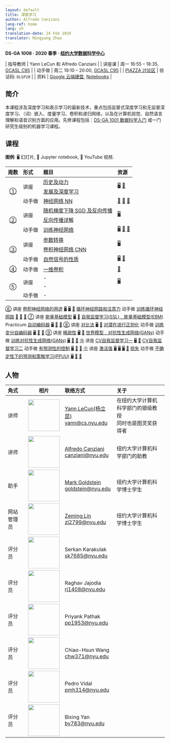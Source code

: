 ```yaml
---
layout: default
title: 深度学习
author: Alfredo Canziani
lang-ref: home
lang: zh
translation-date: 24 Feb 2020
translator: Mingyang Zhao
---
```


**DS-GA 1008 · 2020 春季 · [纽约大学数据科学中心](http://cds.nyu.edu/)**

| 指导教师          | Yann LeCun 和 Alfredo Canziani  |
| 讲座课            | 周一 16:55 – 18:35, [GCASL C95] |
| 动手做            | 周二 19:10 – 20:00, [GCASL C95] |
| [PIAZZA 讨论区]   | 验证码: `DLSP20`                |
| 资料              | [Google 云端硬盘], [Notebooks]  |

<!-- Links -->
[GCASL C95]: http://libzuorary.nyu.edu/services/campus-media/classrooms/gcasl-c95/
[PIAZZA 讨论区]: https://piazza.com/nyu/spring2020/dsga1008/home
[Google 云端硬盘]: https://bitly.com/DLSP20
[Notebooks]: (https://github.com/Atcold/pytorch-Deep-Learning)


## 简介

本课程涉及深度学习和表示学习的最新技术，重点包括监督式深度学习和无监督深度学习、（词）嵌入、度量学习、卷积和递归网络，以及在计算机视觉、自然语言理解和语音识别方面的应用。先修课程包括：[DS-GA 1001 数据科学入门] 或一门研究生级别的机器学习课程。

<!-- Links -->
[DS-GA 1001 数据科学入门]: https://cds.nyu.edu/academics/ms-curriculum/


## 课程

**图例**: 🖥 幻灯片, 📓 Jupyter notebook, 🎥 YouTube 视频.

<table>
<!-- =============================== HEADER ================================ -->
  <thead>
    <tr>
      <th>周数</th>
      <th align="left">形式</th>
      <th align="left">题目</th>
      <th align="left">资源</th>
    </tr>
  </thead>
  <tbody>
<!-- =============================== WEEK 1 ================================ -->
    <tr>
      <td rowspan="3" align="center"><a href="{{site.baseurl}}/zh/week01/01">①</a></td>
      <td rowspan="2">讲座</td>
      <td><a href="{{site.baseurl}}/zh/week01/01-1">历史及动力</a></td>
      <td rowspan="2">
        <a href="https://drive.google.com/open?id=1Q7LtZyIS1f3TfeTGll3aDtWygh3GAfCb">🖥️</a>
        <a href="https://www.youtube.com/watch?v=0bMe_vCZo30">🎥</a>
      </td>
    </tr>
    <tr><td><a href="{{site.baseurl}}/zh/week01/01-2">发展及深度学习</a></td></tr>
    <tr>
      <td rowspan="1">动手做</td>
      <td><a href="{{site.baseurl}}/zh/week01/01-3">神经网络 NN</a></td>
      <td>
        <a href="https://github.com/Atcold/pytorch-Deep-Learning/blob/master/01-tensor_tutorial.ipynb">📓</a>
        <a href="https://github.com/Atcold/pytorch-Deep-Learning/blob/master/02-space_stretching.ipynb">📓</a>
        <a href="https://www.youtube.com/watch?v=5_qrxVq1kvc">🎥</a>
      </td>
    </tr>
<!-- =============================== WEEK 2 ================================ -->
    <tr>
      <td rowspan="3" align="center"><a href="{{site.baseurl}}/zh/week02/02">②</a></td>
      <td rowspan="2">讲座</td>
      <td><a href="{{site.baseurl}}/zh/week02/02-1">随机梯度下降 SGD 及反向传播</a></td>
      <td rowspan="2">
        <a href="https://drive.google.com/open?id=1w2jV_BT2hWzfOKBR02x_rB4-dfVUI6SR">🖥️</a>
      </td>
    </tr>
    <tr><td><a href="{{site.baseurl}}/zh/week02/02-2">反向传播详解</a></td></tr>
    <tr>
      <td rowspan="1">动手做</td>
      <td><a href="{{site.baseurl}}/zh/week02/02-3">训练神经网络</a></td>
      <td>
        <a href="https://github.com/Atcold/pytorch-Deep-Learning/blob/master/slides/01%20-%20Spiral%20classification.pdf">🖥</a>
        <a href="https://github.com/Atcold/pytorch-Deep-Learning/blob/master/04-spiral_classification.ipynb">📓</a>
        <a href="https://github.com/Atcold/pytorch-Deep-Learning/blob/master/05-regression.ipynb">📓</a>
      </td>
    </tr>
<!-- =============================== WEEK 3 ================================ -->
    <tr>
      <td rowspan="3" align="center"><a href="{{site.baseurl}}/zh/week03/03">③</a></td>
      <td rowspan="2">讲座</td>
      <td><a href="{{site.baseurl}}/zh/week03/03-1">参数转换</a></td>
      <td rowspan="2">
        <a href="https://drive.google.com/open?id=18UFaOGNKKKO5TYnSxr2b8dryI-PgZQmC">🖥️</a>
      </td>
    </tr>
    <tr><td><a href="{{site.baseurl}}/zh/week03/03-2">卷积神经网络 CNN</a></td></tr>
    <tr>
      <td rowspan="1">动手做</td>
      <td><a href="{{site.baseurl}}/zh/week03/03-3">自然信号的性质</a></td>
      <td>
        <a href="https://github.com/Atcold/pytorch-Deep-Learning/blob/master/slides/02%20-%20CNN.pdf">🖥</a>
        <a href="https://github.com/Atcold/pytorch-Deep-Learning/blob/master/06-convnet.ipynb">📓</a>
      </td>
    </tr>
<!-- =============================== WEEK 4 ================================ -->
    <tr>
      <td rowspan="1" align="center"><a href="{{site.baseurl}}/zh/week04/04">④</a></td>
      <td rowspan="1">动手做</td>
      <td><a href="{{site.baseurl}}/zh/week04/04-1">一维卷积</a></td>
      <td>
        <a href="https://github.com/Atcold/pytorch-Deep-Learning/blob/master/07-listening_to_kernels.ipynb">📓</a>
      </td>
    </tr>
<!-- =============================== WEEK 5 ================================ -->
    <tr>
      <td rowspan="3" align="center"><a href="{{site.baseurl}}/zh/week05/05"></a>⑤</td>
      <td rowspan="2">讲座</td>
      <td><a href="{{site.baseurl}}/zh/week05/05-1"></a>-</td>
      <td rowspan="2">
        <a href="https://drive.google.com/open?id=1pwlGN6hDFfEYQqBqcMjWbe4yfBDTxsab">🖥️</a>
      </td>
    </tr>
    <tr><td><a href="{{site.baseurl}}/zh/week05/05-2"></a>-</td></tr>
    <tr>
      <td rowspan="1">动手做</td>
      <td><a href="{{site.baseurl}}/zh/week05/05-3"></a>-</td>
      <td>
      </td>
    </tr>
  </tbody>
</table>
<!-- =============================== WEEK 6 ================================ -->
    <tr>
      <td rowspan="3" align="center"><a href="en/week06/06">⑥</a></td>
      <td rowspan="2">讲座</td>
      <td><a href="en/week06/06-1">卷积神经网络的用途</a></td>
      <td rowspan="2">
        <a href="https://drive.google.com/open?id=1opT7lV0IRYJegtZjuHsKhlsM5L7GpGL1">🖥️</a>
        <a href="https://drive.google.com/open?id=1sdeVBC3nuh5Zkm2sqzdScEicRvLc_v-F">🖥️</a>
        <a href="https://youtu.be/ycbMGyCPzvE">🎥</a>
      </td>
    </tr>
    <tr><td><a href="en/week06/06-2">循环神经网路和注意力</a></td></tr>
    <tr>
      <td rowspan="1">动手做</td>
      <td><a href="en/week06/06-3">训练循环神经网路</a></td>
      <td>
        <a href="https://github.com/Atcold/pytorch-Deep-Learning/blob/master/08-seq_classification.ipynb">📓</a>
        <a href="https://github.com/Atcold/pytorch-Deep-Learning/blob/master/09-echo_data.ipynb">📓</a>
        <a href="https://youtu.be/8cAffg2jaT0">🎥</a>
      </td>
    </tr>
<!-- =============================== WEEK 7 ================================ -->
    <tr>
      <td rowspan="3" align="center"><a href="en/week07/07">⑦</a></td>
      <td rowspan="2">讲座</td>
      <td><a href="en/week07/07-1">能量基础模型</a></td>
      <td rowspan="2">
        <a href="https://drive.google.com/open?id=1z8Dz1YtkOEJpU-gh5RIjORs3GGqkYJQa">🖥️</a>
        <a href="https://youtu.be/tVwV14YkbYs">🎥</a>
      </td>
    </tr>
    <tr><td><a href="en/week07/07-2">自我监督学习(SSL)﹑能量基础模型(EBM)</a></td></tr>
    <tr>
      <td rowspan="1">Practicum</td>
      <td><a href="en/week07/07-3">自动编码器</a></td>
      <td>
        <a href="https://github.com/Atcold/pytorch-Deep-Learning/blob/master/slides/05%20-%20Generative%20models.pdf">🖥️</a>
        <a href="https://github.com/Atcold/pytorch-Deep-Learning/blob/master/10-autoencoder.ipynb">📓</a>
        <a href="https://youtu.be/bggWQ14DD9M">🎥</a>
      </td>
    </tr>
<!-- =============================== WEEK 8 ================================ -->
    <tr>
      <td rowspan="3" align="center"><a href="en/week08/08">⑧</a></td>
      <td rowspan="2">讲座</td>
      <td><a href="en/week08/08-1">对比法</a></td>
      <td rowspan="2">
        <a href="https://drive.google.com/open?id=1Zo_PyBEO6aNt0GV74kj8MQL7kfHdIHYO">🖥️</a>
        <a href="https://youtu.be/ZaVP2SY23nc">🎥</a>
      </td>
    </tr>
    <tr><td><a href="en/week08/08-2">对潜在进行正则化</a></td></tr>
    <tr>
      <td rowspan="1">动手做</td>
      <td><a href="en/week08/08-3">训练变分自编码器</a></td>
      <td>
        <a href="https://github.com/Atcold/pytorch-Deep-Learning/blob/master/slides/05%20-%20Generative%20models.pdf">🖥️</a>
        <a href="https://github.com/Atcold/pytorch-Deep-Learning/blob/master/11-VAE.ipynb">📓</a>
        <a href="https://youtu.be/7Rb4s9wNOmc">🎥</a>
      </td>
    </tr>
<!-- =============================== WEEK 9 ================================ -->
    <tr>
      <td rowspan="3" align="center"><a href="en/week09/09">⑨</a></td>
      <td rowspan="2">讲座</td>
      <td><a href="en/week09/09-1">稀疏性</a></td>
      <td rowspan="2">
        <a href="https://drive.google.com/open?id=1wJRzhjSqlrSqEpX4Omagb_gdIkQ5f-6K">🖥️</a>
        <a href="https://youtu.be/Pgct8PKV7iw">🎥</a>
      </td>
    </tr>
    <tr><td><a href="en/week09/09-2">世界模型﹑对抗性生成网络(GANs)</a></td></tr>
    <tr>
      <td rowspan="1">动手做</td>
      <td><a href="en/week09/09-3">训练对抗性生成网络(GANs)</a></td>
      <td>
        <a href="https://github.com/Atcold/pytorch-Deep-Learning/blob/master/slides/05%20-%20Generative%20models.pdf">🖥️</a>
        <a href="https://github.com/pytorch/examples/tree/master/dcgan">📓</a>
        <a href="https://youtu.be/xYc11zyZ26M">🎥</a>
      </td>
    </tr>
<!-- =============================== WEEK 10 =============================== -->
    <tr>
      <td rowspan="3" align="center"><a href="en/week10/10">⑩</a></td>
      <td rowspan="2">讲座</td>
      <td><a href="en/week10/10-1">CV自我监督学习一</a></td>
      <td rowspan="2">
        <a href="https://drive.google.com/open?id=16lsnDN2HIBTcRucbVKY5B_U16c0tNQhR">🖥️</a>
        <a href="https://youtu.be/0KeR6i1_56g">🎥</a>
      </td>
    </tr>
    <tr><td><a href="en/week10/10-2">CV自我监督学习二</a></td></tr>
    <tr>
      <td rowspan="1">动手做</td>
      <td><a href="en/week10/10-3">有预测性的控制</a></td>
      <td>
        <a href="https://github.com/Atcold/pytorch-Deep-Learning/blob/master/slides/09%20-%20Controller%20learning.pdf">🖥️</a>
        <a href="https://github.com/Atcold/pytorch-Deep-Learning/blob/master/14-truck_backer-upper.ipynb">📓</a>
        <a href="https://youtu.be/A3klBqEWR-I">🎥</a>
      </td>
    </tr>
<!-- =============================== WEEK 11 =============================== -->
    <tr>
      <td rowspan="3" align="center"><a href="en/week11/11">⑪</a></td>
      <td rowspan="2">讲座</td>
      <td><a href="en/week11/11-1">激活值</a></td>
      <td rowspan="2">
        <a href="https://drive.google.com/file/d/1AzFVLG7D4NK6ugh60f0cJQGYF5OL2sUB">🖥️</a>
        <a href="https://drive.google.com/file/d/1rkiZy0vjZqE2w7baVWvxwfAGae0Eh1Wm">🖥️</a>
        <a href="https://drive.google.com/file/d/1tryOlVAFmazLLZusD2-UfReFMkPk5hPk">🖥️</a>
        <a href="https://youtu.be/bj1fh3BvqSU">🎥</a>
      </td>
    </tr>
    <tr><td><a href="en/week11/11-2">损失</a></td></tr>
    <tr>
      <td rowspan="1">动手做</td>
      <td><a href="en/week11/11-3">不确定性下的预测和策略学习(PPUU)</a></td>
      <td>
        <a href="http://bit.ly/PPUU-slides">🖥️</a>
        <a href="http://bit.ly/PPUU-code">📓</a>
        <a href="https://youtu.be/VcrCr-KNBHc">🎥</a>
      </td>
    </tr>
  </tbody>
</table>


## 人物

| 角式 | 相片 | 联络方式 | 关于 |
|:-----|:-----:|:--------|:------|
|讲师|<img src="images/Yann.png" width="100" height="100">|<a href="https://twitter.com/ylecun">Yann LeCun(杨立昆)</a><br>yann@cs.nyu.edu|在纽约大学计算机科学部门的银级教授<br>同时也是图灵奖获得者|
|讲师|<img src="https://avatars1.githubusercontent.com/u/2119355" width="100" height="100">|<a href="https://twitter.com/alfcnz">Alfredo Canziani</a><br>canziani@nyu.edu|纽约大学计算机科学部门的助教|
|助手|<img src="https://pbs.twimg.com/profile_images/1186879808845860864/czRv3g1G_400x400.jpg" width="100" height="100">|<a href="https://twitter.com/marikgoldstein">Mark Goldstein</a><br>goldstein@nyu.edu|纽约大学计算机科学博士学生|
|网站管理员|<img src="https://pbs.twimg.com/profile_images/673997980370927616/vMXf545j_400x400.jpg" width="100" height="100">|<a href="https://twitter.com/ebetica">Zeming Lin</a><br>zl2799@nyu.edu|纽约大学计算机科学博士学生|
|评分员|<img src="https://st3.depositphotos.com/13159112/17145/v/450/depositphotos_171453724-stock-illustration-default-avatar-profile-icon-grey.jpg" width="100" height="100">|Serkan Karakulak <br>sk7685@nyu.edu|
|评分员|<img src="https://st3.depositphotos.com/13159112/17145/v/450/depositphotos_171453724-stock-illustration-default-avatar-profile-icon-grey.jpg" width="100" height="100">|Raghav Jajodia <br>rj1408@nyu.edu|
|评分员|<img src="https://st3.depositphotos.com/13159112/17145/v/450/depositphotos_171453724-stock-illustration-default-avatar-profile-icon-grey.jpg" width="100" height="100">|Priyank Pathak <br>pp1953@nyu.edu|
|评分员|<img src="https://st3.depositphotos.com/13159112/17145/v/450/depositphotos_171453724-stock-illustration-default-avatar-profile-icon-grey.jpg" width="100" height="100">|Chiao-Hsun Wang <br>chw371@nyu.edu|
|评分员|<img src="https://st3.depositphotos.com/13159112/17145/v/450/depositphotos_171453724-stock-illustration-default-avatar-profile-icon-grey.jpg" width="100" height="100">|Pedro Vidal<br>pmh314@nyu.edu|
|评分员|<img src="https://st3.depositphotos.com/13159112/17145/v/450/depositphotos_171453724-stock-illustration-default-avatar-profile-icon-grey.jpg" width="100" height="100">|Bixing Yan <br>by783@nyu.edu|
